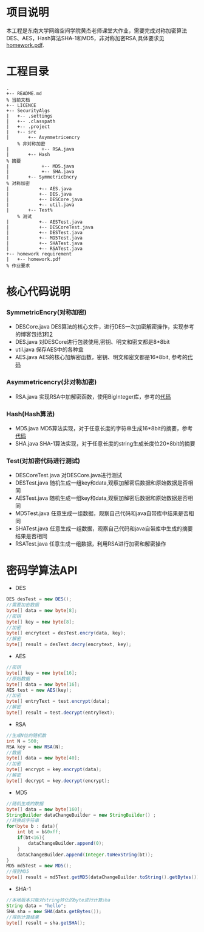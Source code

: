 # 项目说明
本工程是东南大学网络空间学院黄杰老师课堂大作业，需要完成对称加密算法DES、AES，Hash算法SHA-1和MD5，非对称加密RSA,具体要求见[homework.pdf](https://github.com/deadfishlovecat/SecurityAlgs/blob/master/homework%20requirement/homework.pdf).

# 工程目录
```
.
+-- README.md                                                             % 当前文档
+-- LICENCE                                                               
+-- SecurityAlgs                         
|   +-- .settings
|   +-- .classpath
|   +-- .project
|   +-- src
|       +-- Asymmetricencry                                               % 非对称加密
|            +-- RSA.java                
|       +-- Hash                                                          % 摘要
|            +-- MD5.java                 
|            +-- SHA.java                
|       +-- SymmetricEncry                                                % 对称加密
|           +-- AES.java                  
|           +-- DES.java                  
|           +-- DESCore.java              
|           +-- util.java
|       +-- Test%                                                         % 测试
|           +-- AESTest.java
|           +-- DESCoreTest.java
|           +-- DESTest.java
|           +-- MD5Test.java
|           +-- SHATest.java
|           +-- RSATest.java
+-- homework requirement
|   +-- homework.pdf                                                      % 作业要求
```
# 核心代码说明
### SymmetricEncry(对称加密)
- DESCore.java 
  DES算法的核心文件，进行DES一次加密解密操作，实现参考的博客包括[1](https://www.cnblogs.com/songwenlong/p/5944139.html)和[2](https://blog.csdn.net/qq_27570955/article/details/52442092)
- DES.java
对DESCore进行包装使用,密钥、明文和密文都是8*8bit
- util.java
保存AES中的各种盒
- AES.java
AES的核心加解密函数，密钥、明文和密文都是16*8bit, 参考的[代码](https://github.com/VinayakShukl/AES-256)
### Asymmetricencry(非对称加密)
- RSA.java
实现RSA中加解密函数，使用BigInteger库，参考的[代码](https://introcs.cs.princeton.edu/java/99crypto/RSA.java.html)
### Hash(Hash算法)
- MD5.java
MD5算法实现，对于任意长度的字符串生成16*8bit的摘要，参考[代码](https://baike.baidu.com/item/MD5%E5%8A%A0%E5%AF%86/5706230)
- SHA.java
SHA-1算法实现，对于任意长度的string生成长度位20*8bit的摘要
### Test(对加密代码进行测试)
- DESCoreTest.java
对DESCore.java进行测试
- DESTest.java
随机生成一组key和data,观察加解密后数据和原始数据是否相同
- AESTest.java
随机生成一组key和data,观察加解密后数据和原始数据是否相同
- MD5Test.java
任意生成一组数据，观察自己代码和java自带库中结果是否相同
- SHATest.java
任意生成一组数据，观察自己代码和java自带库中生成的摘要结果是否相同
- RSATest.java
任意生成一组数据，利用RSA进行加密和解密操作
# 密码学算法API
- DES
```java
DES desTest = new DES();
//需要加密数据
byte[] data = new byte[8];
//密钥
byte[] key = new byte[8];
//加密
byte[] encrytext = desTest.encry(data, key);
//解密
byte[] result = desTest.decry(encrytext, key);
```
- AES
```java
//密钥
byte[] key = new byte[16];
//原始数据
byte[] data = new byte[16];
AES test = new AES(key);
//加密
byte[] entryText = test.encrypt(data);
//解密
byte[] result = test.decrypt(entryText);
```
- RSA
```java
//生成N位的随机数
int N = 500;
RSA key = new RSA(N);
//数据
byte[] data = new byte[40];
//加密
byte[] encrypt = key.encrypt(data);
//解密		      
byte[] decrypt = key.decrypt(encrypt);
```
- MD5
```java
//随机生成的数据
byte[] data = new byte[160];
StringBuilder dataChangeBuilder = new StringBuilder() ;
//转换成字符串
for(byte b : data){
    int bt = b&0xff;
    if(bt<16){
    	dataChangeBuilder.append(0);
    }
    dataChangeBuilder.append(Integer.toHexString(bt));
}
MD5 md5Test = new MD5();
//得到MD5
byte[] result = md5Test.getMD5(dataChangeBuilder.toString().getBytes());
```
- SHA-1 
```JAVA
//本地版本只能对string转化的byte进行计算sha
String data = "hello";
SHA sha = new SHA(data.getBytes());
//得到计算结果
byte[] result = sha.getSHA();
```
